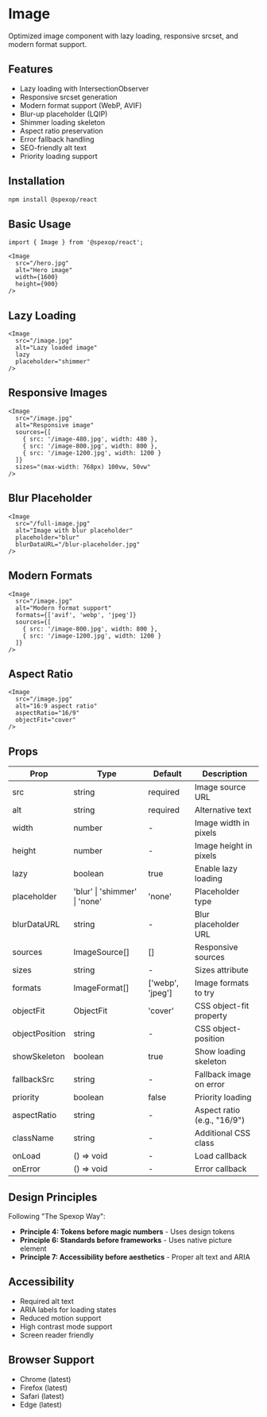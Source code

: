 # Image

Optimized image component with lazy loading, responsive srcset, and modern format support.

## Features

- Lazy loading with IntersectionObserver
- Responsive srcset generation
- Modern format support (WebP, AVIF)
- Blur-up placeholder (LQIP)
- Shimmer loading skeleton
- Aspect ratio preservation
- Error fallback handling
- SEO-friendly alt text
- Priority loading support

## Installation

```bash
npm install @spexop/react
```

## Basic Usage

```tsx
import { Image } from '@spexop/react';

<Image
  src="/hero.jpg"
  alt="Hero image"
  width={1600}
  height={900}
/>
```

## Lazy Loading

```tsx
<Image
  src="/image.jpg"
  alt="Lazy loaded image"
  lazy
  placeholder="shimmer"
/>
```

## Responsive Images

```tsx
<Image
  src="/image.jpg"
  alt="Responsive image"
  sources={[
    { src: '/image-480.jpg', width: 480 },
    { src: '/image-800.jpg', width: 800 },
    { src: '/image-1200.jpg', width: 1200 }
  ]}
  sizes="(max-width: 768px) 100vw, 50vw"
/>
```

## Blur Placeholder

```tsx
<Image
  src="/full-image.jpg"
  alt="Image with blur placeholder"
  placeholder="blur"
  blurDataURL="/blur-placeholder.jpg"
/>
```

## Modern Formats

```tsx
<Image
  src="/image.jpg"
  alt="Modern format support"
  formats={['avif', 'webp', 'jpeg']}
  sources={[
    { src: '/image-800.jpg', width: 800 },
    { src: '/image-1200.jpg', width: 1200 }
  ]}
/>
```

## Aspect Ratio

```tsx
<Image
  src="/image.jpg"
  alt="16:9 aspect ratio"
  aspectRatio="16/9"
  objectFit="cover"
/>
```

## Props

| Prop | Type | Default | Description |
|------|------|---------|-------------|
| src | string | required | Image source URL |
| alt | string | required | Alternative text |
| width | number | - | Image width in pixels |
| height | number | - | Image height in pixels |
| lazy | boolean | true | Enable lazy loading |
| placeholder | 'blur' \| 'shimmer' \| 'none' | 'none' | Placeholder type |
| blurDataURL | string | - | Blur placeholder URL |
| sources | ImageSource[] | [] | Responsive sources |
| sizes | string | - | Sizes attribute |
| formats | ImageFormat[] | ['webp', 'jpeg'] | Image formats to try |
| objectFit | ObjectFit | 'cover' | CSS object-fit property |
| objectPosition | string | - | CSS object-position |
| showSkeleton | boolean | true | Show loading skeleton |
| fallbackSrc | string | - | Fallback image on error |
| priority | boolean | false | Priority loading |
| aspectRatio | string | - | Aspect ratio (e.g., "16/9") |
| className | string | - | Additional CSS class |
| onLoad | () => void | - | Load callback |
| onError | () => void | - | Error callback |

## Design Principles

Following "The Spexop Way":

- **Principle 4: Tokens before magic numbers** - Uses design tokens
- **Principle 6: Standards before frameworks** - Uses native picture element
- **Principle 7: Accessibility before aesthetics** - Proper alt text and ARIA

## Accessibility

- Required alt text
- ARIA labels for loading states
- Reduced motion support
- High contrast mode support
- Screen reader friendly

## Browser Support

- Chrome (latest)
- Firefox (latest)
- Safari (latest)
- Edge (latest)
